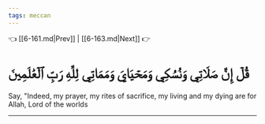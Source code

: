 ```yaml
---
tags: meccan
---
```


👈 [[6-161.md|Prev]] | [[6-163.md|Next]] 👉

# قُلۡ إِنَّ صَلَاتِي وَنُسُكِي وَمَحۡيَايَ وَمَمَاتِي لِلَّهِ رَبِّ ٱلۡعَٰلَمِينَ

Say, "Indeed, my prayer, my rites of sacrifice, my living and my dying are for Allah, Lord of the worlds

---

